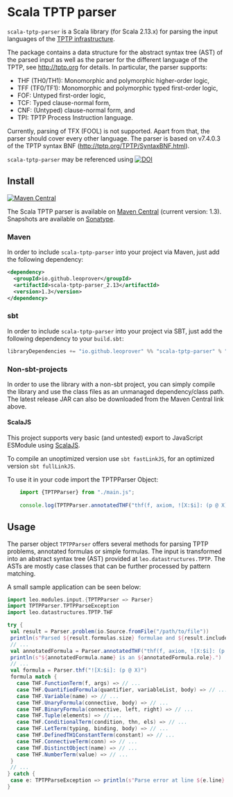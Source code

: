 Scala TPTP parser 
========

`scala-tptp-parser` is a Scala library (for Scala 2.13.x) for parsing the input languages of the [TPTP infrastructure](http://tptp.org).

The package contains a data structure for the abstract syntax tree (AST) of the parsed input as well as the parser for the different language of the TPTP, see http://tptp.org for details. In particular, the parser supports:

  * THF (TH0/TH1): Monomorphic and polymorphic higher-order logic,
  * TFF (TF0/TF1): Monomorphic and polymorphic typed first-order logic,
  * FOF: Untyped first-order logic,
  * TCF: Typed clause-normal form,
  * CNF: (Untyped) clause-normal form, and
  * TPI: TPTP Process Instruction language.

Currently, parsing of TFX (FOOL) is not supported. Apart from that, the parser should cover every other language.
The parser is based on v7.4.0.3 of the TPTP syntax BNF (http://tptp.org/TPTP/SyntaxBNF.html).

`scala-tptp-parser` may be referenced using [![DOI](https://zenodo.org/badge/328686203.svg)](https://zenodo.org/badge/latestdoi/328686203)


## Install
[![Maven Central](https://img.shields.io/maven-central/v/io.github.leoprover/scala-tptp-parser_2.13.svg?label=Maven%20Central)](https://search.maven.org/search?q=g:%22io.github.leoprover%22%20AND%20a:%22scala-tptp-parser_2.13%22)

The Scala TPTP parser is available on [Maven Central](https://search.maven.org/artifact/io.github.leoprover/scala-tptp-parser_2.13) (current version: 1.3).
Snapshots are available on [Sonatype](https://s01.oss.sonatype.org/content/repositories/snapshots/io/github/leoprover/scala-tptp-parser_2.13/).

### Maven

In order to include `scala-tptp-parser` into your project via Maven, just add the following dependency:
```xml
<dependency>
  <groupId>io.github.leoprover</groupId>
  <artifactId>scala-tptp-parser_2.13</artifactId>
  <version>1.3</version>
</dependency>
```

### sbt

In order to include `scala-tptp-parser` into your project via SBT, just add the following dependency to your `build.sbt`:
```scala
libraryDependencies += "io.github.leoprover" %% "scala-tptp-parser" % "1.3"
```

### Non-sbt-projects
In order to use the library with a non-sbt project, you can simply compile the library and use the class files as an unmanaged dependency/class path. The latest release JAR can also be downloaded from the Maven Central link above.

#### ScalaJS
This project supports very basic (and untested) export to JavaScript ESModule using [ScalaJS](https://www.scala-js.org/).

To compile an unoptimized version use `sbt fastLinkJS`, for an optimized version `sbt fullLinkJS`.

To use it in your code import the TPTPParser Object:

```javascript
    import {TPTPParser} from "./main.js";
    
    console.log(TPTPParser.annotatedTHF("thf(f, axiom, ![X:$i]: (p @ X))."));
```

## Usage
The parser object `TPTPParser` offers several methods for parsing TPTP problems, annotated formulas or simple formulas. The input is transformed into an
abstract syntax tree (AST) provided at `leo.datastructures.TPTP`. The ASTs are mostly case classes that can be further processed by pattern matching.

A small sample application can be seen below:

```scala
import leo.modules.input.{TPTPParser => Parser}
import TPTPParser.TPTPParseException
import leo.datastructures.TPTP.THF

try {
 val result = Parser.problem(io.Source.fromFile("/path/to/file"))
 println(s"Parsed ${result.formulas.size} formulae and ${result.includes.size} include statements.")
 // ...
 val annotatedFormula = Parser.annotatedTHF("thf(f, axiom, ![X:$i]: (p @ X)).")
 println(s"${annotatedFormula.name} is an ${annotatedFormula.role}.")
 // ...
 val formula = Parser.thf("![X:$i]: (p @ X)")
 formula match {
   case THF.FunctionTerm(f, args) => // ...
   case THF.QuantifiedFormula(quantifier, variableList, body) => // ...
   case THF.Variable(name) => // ...
   case THF.UnaryFormula(connective, body) => // ...
   case THF.BinaryFormula(connective, left, right) => // ...
   case THF.Tuple(elements) => // ...
   case THF.ConditionalTerm(condition, thn, els) => // ...
   case THF.LetTerm(typing, binding, body) => // ...
   case THF.DefinedTH1ConstantTerm(constant) => // ...
   case THF.ConnectiveTerm(conn) => // ...
   case THF.DistinctObject(name) => // ...
   case THF.NumberTerm(value) => // ...
 }
 // ...
} catch {
 case e: TPTPParseException => println(s"Parse error at line ${e.line}:${e.offset}: ${e.getMessage}")
}
```
